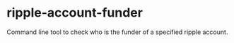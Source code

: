 ripple-account-funder
=====================

Command line tool to check who is the funder of a specified ripple account.
